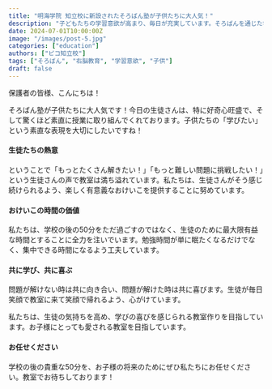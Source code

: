 ```yaml
---
title: "明海学院 知立校に新設されたそろばん塾が子供たちに大人気！"
description: "子どもたちの学習意欲が高まり、毎日が充実しています。そろばんを通じた学びで、計算力と集中力を同時に養う明海学院の新プログラムを体験しませんか？"
date: 2024-07-01T10:00:00Z
image: "/images/post-5.jpg"
categories: ["education"]
authors: ["ピコ知立校"]
tags: ["そろばん", "右脳教育", "学習意欲", "子供"]
draft: false
---
```


保護者の皆様、こんにちは！

そろばん塾が子供たちに大人気です！今日の生徒さんは、特に好奇心旺盛で、そして驚くほど素直に授業に取り組んでくれております。子供たちの「学びたい」という素直な表現を大切にしたいですね！

<h4 class="colored-heading">生徒たちの熱意</h4>
ということで「もっとたくさん解きたい！」「もっと難しい問題に挑戦したい！」という生徒さんの声で教室は満ち溢れています。私たちは、生徒さんがそう感じ続けられるよう、楽しく有意義なおけいこを提供することに努めています。

<h4 class="colored-heading">おけいこの時間の価値</h4>
私たちは、学校の後の50分をただ過ごすのではなく、生徒のために最大限有益な時間とすることに全力を注いでいます。勉強時間が単に眠たくなるだけでなく、集中できる時間になるよう工夫しています。

<h4 class="colored-heading">共に学び、共に喜ぶ</h4>
問題が解けない時は共に向き合い、問題が解けた時は共に喜びます。生徒が毎日笑顔で教室に来て笑顔で帰れるよう、心がけています。

私たちは、生徒の気持ちを高め、学びの喜びを感じられる教室作りを目指しています。お子様にとっても愛される教室を目指しています。

<h4 class="colored-heading">お任せください</h4>
学校の後の貴重な50分を、お子様の将来のためにぜひ私たちにお任せください。教室でお待ちしております！
